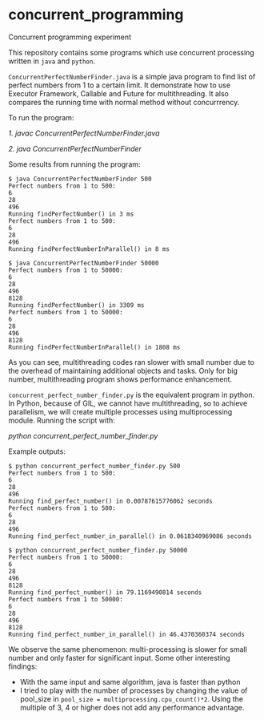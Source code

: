 # concurrent_programming
Concurrent programming experiment

This repository contains some programs which use concurrent processing written in `java`  and `python`.

`ConcurrentPerfectNumberFinder.java` is a simple java program to find list of perfect numbers from 1 to a certain limit. It demonstrate how to use Executor Framework, Callable and Future for multithreading. It also compares the running time with normal method without concurrrency.

To run the program:

*1. javac ConcurrentPerfectNumberFinder.java*

*2. java ConcurrentPerfectNumberFinder <number>*

Some results from running the program:

```
$ java ConcurrentPerfectNumberFinder 500
Perfect numbers from 1 to 500:
6
28
496
Running findPerfectNumber() in 3 ms
Perfect numbers from 1 to 500:
6
28
496
Running findPerfectNumberInParallel() in 8 ms
```

```
$ java ConcurrentPerfectNumberFinder 50000
Perfect numbers from 1 to 50000:
6
28
496
8128
Running findPerfectNumber() in 3309 ms
Perfect numbers from 1 to 50000:
6
28
496
8128
Running findPerfectNumberInParallel() in 1808 ms
```

As you can see, multithreading codes ran slower with small number due to the overhead of maintaining additional objects and tasks. Only for big number, multithreading program shows performance enhancement.

`concurrent_perfect_number_finder.py` is the equivalent program in python. In Python, because of GIL, we cannot have multithreading, so to achieve parallelism, we will create multiple processes using multiprocessing module. Running the script with:

*python concurrent_perfect_number_finder.py <number>*

Example outputs:

```
$ python concurrent_perfect_number_finder.py 500
Perfect numbers from 1 to 500:
6
28
496
Running find_perfect_number() in 0.00787615776062 seconds
Perfect numbers from 1 to 500:
6
28
496
Running find_perfect_number_in_parallel() in 0.0618340969086 seconds
```

```
$ python concurrent_perfect_number_finder.py 50000
Perfect numbers from 1 to 50000:
6
28
496
8128
Running find_perfect_number() in 79.1169490814 seconds
Perfect numbers from 1 to 50000:
6
28
496
8128
Running find_perfect_number_in_parallel() in 46.4370360374 seconds
```

We observe the same phenomenon: multi-processing is slower for small number and only faster for significant input. 
Some other interesting findings:
- With the same input and same algorithm, java is faster than python
- I tried to play with the number of processes by changing the value of pool_size in `pool_size = multiprocessing.cpu_count()*2`. Using the multiple of 3, 4 or higher does not add any performance advantage. 

